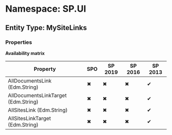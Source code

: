 # Namespace: SP.UI
## Entity Type: MySiteLinks

### Properties

**Availability matrix**

Property | SPO | SP 2019 | SP 2016 | SP 2013
----------|-----|---------|---------|--------
AllDocumentsLink (Edm.String) | ✖ | ✖ | ✖ | ✔
AllDocumentsLinkTarget (Edm.String) | ✖ | ✖ | ✖ | ✔
AllSitesLink (Edm.String) | ✖ | ✖ | ✖ | ✔
AllSitesLinkTarget (Edm.String) | ✖ | ✖ | ✖ | ✔

